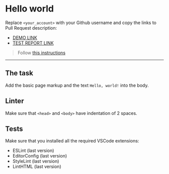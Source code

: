 # Hello world

Replace `<your_account>` with your Github username and copy the links to Pull Request description:
- [DEMO LINK](https://szymonpachucki.github.io/layout_hello-world/)
- [TEST REPORT LINK](https://szymonpachucki.github.io/layout_hello-world/report/html_report/)

> Follow [this instructions](https://mate-academy.github.io/layout_task-guideline/#how-to-solve-the-layout-tasks-on-github)
___

## The task

Add the basic page markup and the text `Hello, world!` into the body.

## Linter

Make sure that `<head>` and `<body>` have indentation of 2 spaces.

## Tests

Make sure that you installed all the required VSCode extensions:

- ESLint (last version)
- EditorConfig (last version)
- StyleLint (last version)
- LintHTML (last version)
